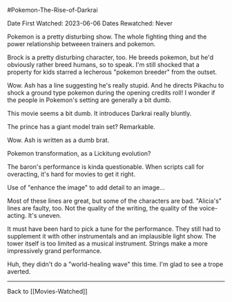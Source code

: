 #Pokemon-The-Rise-of-Darkrai

Date First Watched:  2023-06-06
Dates Rewatched:  Never

Pokemon is a pretty disturbing show.  The whole fighting thing and the power relationship betweeen trainers and pokemon.

Brock is a pretty disturbing character, too.  He breeds pokemon, but he'd obviously rather breed humans, so to speak.  I'm still shocked that a property for kids starred a lecherous "pokemon breeder" from the outset.

Wow.  Ash has a line suggesting he's really stupid.  And he directs Pikachu to shock a ground type pokemon during the opening credits roll!  I wonder if the people in Pokemon's setting are generally a bit dumb.

This movie seems a bit dumb.  It introduces Darkrai really bluntly.

The prince has a giant model train set?  Remarkable.

Wow.  Ash is written as a dumb brat.

Pokemon transformation, as a Lickitung evolution?

The baron's performance is kinda questionable.  When scripts call for overacting, it's hard for movies to get it right.

Use of "enhance the image" to add detail to an image...

Most of these lines are great, but some of the characters are bad.  "Alicia's" lines are faulty, too.  Not the quality of the writing, the quality of the voice-acting.  It's uneven.

It must have been hard to pick a tune for the performance.  They still had to supplement it with other instrumentals and an implausible light show.  The tower itself is too limited as a musical instrument.  Strings make a more impressively grand performance.

Huh, they didn't do a "world-healing wave" this time.  I'm glad to see a trope averted.

---
Back to [[Movies-Watched]]
